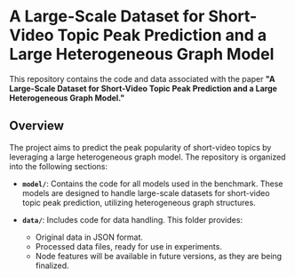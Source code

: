 # A Large-Scale Dataset for Short-Video Topic Peak Prediction and a Large Heterogeneous Graph Model

This repository contains the code and data associated with the paper **"A Large-Scale Dataset for Short-Video Topic Peak Prediction and a Large Heterogeneous Graph Model."**

## Overview

The project aims to predict the peak popularity of short-video topics by leveraging a large heterogeneous graph model. The repository is organized into the following sections:

- **`model/`**: Contains the code for all models used in the benchmark. These models are designed to handle large-scale datasets for short-video topic peak prediction, utilizing heterogeneous graph structures.
  
- **`data/`**: Includes code for data handling. This folder provides:
  - Original data in JSON format.
  - Processed data files, ready for use in experiments.
  - Node features will be available in future versions, as they are being finalized.

